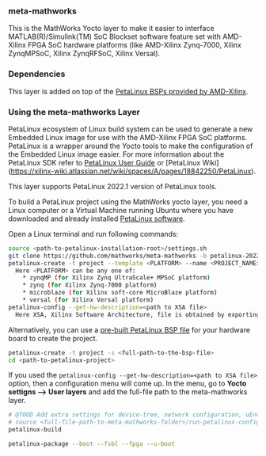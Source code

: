 ### meta-mathworks
This is the MathWorks Yocto layer to make it easier to interface MATLAB(R)/Simulink(TM) SoC Blockset software feature set with AMD-Xilinx FPGA SoC hardware platforms (like AMD-Xilinx Zynq-7000, Xilinx ZynqMPSoC, Xilinx ZynqRFSoC, Xilinx Versal).

### Dependencies
This layer is added on top of the [PetaLinux BSPs provided by AMD-Xilinx](https://xilinx-wiki.atlassian.net/wiki/spaces/A/pages/2347204609/2022.1+Release).


### Using the meta-mathworks Layer
PetaLinux ecosystem of Linux build system can be used to generate a new Embedded Linux image for use with the AMD-Xilinx FPGA SoC platforms. PetaLinux is a wrapper around the Yocto tools to make the configuration of the Embedded Linux image easier. For more information about the PetaLinux SDK refer to [PetaLinux User Guide](https://www.xilinx.com/support/documentation/sw_manuals/xilinx2022_1/ug1144-petalinux-tools-reference-guide.pdf) or [PetaLinux Wiki] (https://xilinx-wiki.atlassian.net/wiki/spaces/A/pages/18842250/PetaLinux).

This layer supports PetaLinux 2022.1 version of PetaLinux tools.

To build a PetaLinux project using the MathWorks yocto layer, you need a Linux computer or a Virtual Machine running Ubuntu where you have downloaded and already installed [PetaLinux software](https://xilinx-wiki.atlassian.net/wiki/spaces/A/pages/18842250/PetaLinux).

Open a Linux terminal and run following commands:

```bash
source <path-to-petalinux-installation-root>/settings.sh
git clone https://github.com/mathworks/meta-mathworks -b petalinux-2022.1
petalinux-create -t project --template <PLATFORM> --name <PROJECT_NAME>
  Here <PLATFORM> can be any one of:
    * zynqMP (for Xilinx Zynq UltraScale+ MPSoC platform)
    * zynq (for Xilinx Zynq-7000 platform)
    * microblaze (for Xilinx soft-core MicroBlaze platform)
    * versal (for Xilinx Versal platform)
petalinux-config --get-hw-description=<path to XSA file>
  Here XSA, Xilinx Software Architecture, file is obtained by exporting the Vivado project for embedded software development.
```
Alternatively, you can use a [pre-built PetaLinux BSP file](https://xilinx-wiki.atlassian.net/wiki/spaces/A/pages/2347204609/2022.1+Release) for your hardware board to create the project.

```bash
petalinux-create -t project -s <full-path-to-the-bsp-file>
cd <path-to-petalinux-project>
```
If you used the `petalinux-config --get-hw-description=<path to XSA file>` option, then a configuration menu will come up. In the menu, go to **Yocto settigns --> User layers** and add the full-file path to the meta-mathworks layer.

```bash
# @TOOD Add extra settings for device-tree, network configuration, uEnv.txt here using a configuration script.
# source <full-file-path-to-meta-mathworks-folder>/run-petalinux-config.sh <ip-address>
petalinux-build

petalinux-package --boot --fsbl --fpga --u-boot
```

